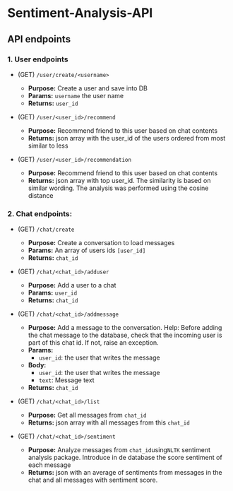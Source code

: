 # Sentiment-Analysis-API

## API endpoints

### 1. User endpoints 

- (GET) `/user/create/<username>`
  - **Purpose:** Create a user and save into DB
  - **Params:** `username` the user name
  - **Returns:** `user_id`
  
- (GET) `/user/<user_id>/recommend`
  - **Purpose:** Recommend friend to this user based on chat contents
  - **Returns:** json array with the user_id of the users ordered from most similar to less 
  
- (GET) `/user/<user_id>/recommendation`
  - **Purpose:** Recommend friend to this user based on chat contents
  - **Returns:** json array with top user_id. The similarity is based on similar wording. The analysis was performed using the cosine distance 
  
### 2. Chat endpoints:

- (GET) `/chat/create`
  - **Purpose:** Create a conversation to load messages
  - **Params:** An array of users ids `[user_id]`
  - **Returns:** `chat_id`
 
- (GET) `/chat/<chat_id>/adduser`
  - **Purpose:** Add a user to a chat
  - **Params:** `user_id`
  - **Returns:** `chat_id`
- (GET) `/chat/<chat_id>/addmessage`
  - **Purpose:** Add a message to the conversation. Help: Before adding the chat message to the database, check that the incoming user is part of this chat id. If not, raise an exception.
  - **Params:**
    - `user_id`: the user that writes the message
  - **Body:**
    - `user_id`: the user that writes the message
    - `text`: Message text
  - **Returns:** `chat_id`
  
- (GET) `/chat/<chat_id>/list`
  - **Purpose:** Get all messages from `chat_id`
  - **Returns:** json array with all messages from this `chat_id`
  
- (GET) `/chat/<chat_id>/sentiment`
  - **Purpose:** Analyze messages from `chat_id`using`NLTK` sentiment analysis package. Introduce in de database the score sentiment of each message
  - **Returns:** json with an average of sentiments from messages in the chat and all messages with sentiment score. 
